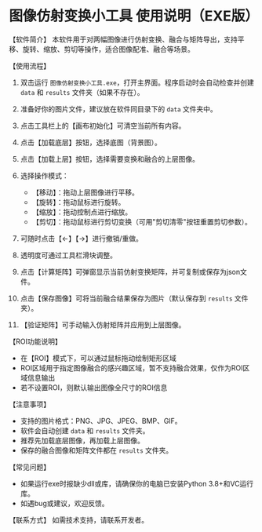 图像仿射变换小工具 使用说明（EXE版）
====================================

【软件简介】
本软件用于对两幅图像进行仿射变换、融合与矩阵导出，支持平移、旋转、缩放、剪切等操作，适合图像配准、融合等场景。

【使用流程】
1. 双击运行 `图像仿射变换小工具.exe`，打开主界面。程序启动时会自动检查并创建 `data` 和 `results` 文件夹（如果不存在）。

2. 准备好你的图片文件，建议放在软件同目录下的 `data` 文件夹中。

3. 点击工具栏上的【画布初始化】可清空当前所有内容。

4. 点击【加载底层】按钮，选择底图（背景图）。

5. 点击【加载上层】按钮，选择需要变换和融合的上层图像。

6. 选择操作模式：
   - 【移动】：拖动上层图像进行平移。
   - 【旋转】：拖动鼠标进行旋转。
   - 【缩放】：拖动控制点进行缩放。
   - 【剪切】：拖动鼠标进行剪切变换（可用"剪切清零"按钮重置剪切参数）。

7. 可随时点击【←】【→】进行撤销/重做。

8. 透明度可通过工具栏滑块调整。

9. 点击【计算矩阵】可弹窗显示当前仿射变换矩阵，并可复制或保存为json文件。

10. 点击【保存图像】可将当前融合结果保存为图片（默认保存到 `results` 文件夹）。

11. 【验证矩阵】可手动输入仿射矩阵并应用到上层图像。

【ROI功能说明】
- 在【ROI】模式下，可以通过鼠标拖动绘制矩形区域
- ROI区域用于指定图像融合的感兴趣区域，暂不支持融合效果，仅作为ROI区域信息输出
- 若不设置ROI，则默认输出图像全尺寸的ROI信息

【注意事项】
- 支持的图片格式：PNG、JPG、JPEG、BMP、GIF。
- 软件会自动创建 `data` 和 `results` 文件夹。
- 推荐先加载底层图像，再加载上层图像。
- 保存的融合图像和矩阵文件都在 `results` 文件夹。

【常见问题】
- 如果运行exe时报缺少dll或库，请确保你的电脑已安装Python 3.8+和VC运行库。
- 如遇bug或建议，欢迎反馈。

【联系方式】
如需技术支持，请联系开发者。 
